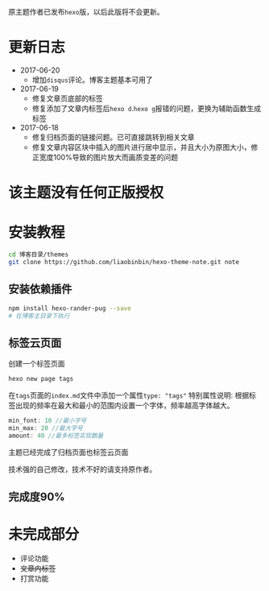 原主题作者已发布`hexo`版，以后此版将不会更新。  


# 更新日志
- 2017-06-20
    - 增加`disqus`评论。博客主题基本可用了
- 2017-06-19
    - 修复文章页底部的标签
    - 修复添加了文章内标签后`hexo d`.`hexo g`报错的问题，更换为辅助函数生成标签
- 2017-06-18 
    - 修复归档页面的链接问题。已可直接跳转到相关文章
    - 修复文章内容区块中插入的图片进行居中显示，并且大小为原图大小，修正宽度100%导致的图片放大而画质变差的问题

# 该主题没有任何正版授权

# 安装教程
```bash
cd 博客目录/themes
git clone https://github.com/liaobinbin/hexo-theme-note.git note
```

## 安装依赖插件
```bash
npm install hexo-rander-pug --save 
# 在博客主目录下执行
```
## 标签云页面
创建一个标签页面
```bash
hexo new page tags
```
在`tags`页面的`index.md`文件中添加一个属性`type: "tags"`
特别属性说明: 根据标签出现的频率在最大和最小的范围内设置一个字体，频率越高字体越大。
```js
min_font: 10 //最小字号
min_max: 20 //最大字号
amount: 40 //最多标签实现数量
```
主题已经完成了归档页面也标签云页面

技术强的自己修改，技术不好的请支持原作者。


## 完成度90%

# 未完成部分
- 评论功能
- ~~文章内标签~~
- 打赏功能

